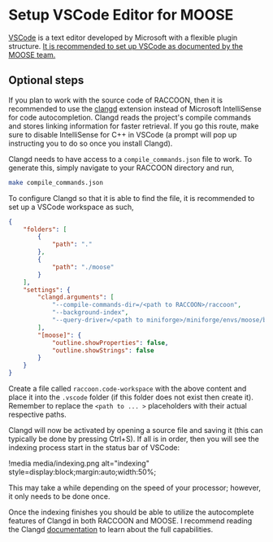 # Setup VSCode Editor for MOOSE

[VSCode](https://code.visualstudio.com/) is a text editor developed by Microsoft with a flexible plugin structure. [It is recommended to set up VSCode as documented by the MOOSE team.](https://mooseframework.inl.gov/help/development/VSCode.html)

## Optional steps

If you plan to work with the source code of RACCOON, then it is recommended to use the [clangd](https://marketplace.visualstudio.com/items?itemName=llvm-vs-code-extensions.vscode-clangd) extension instead of Microsoft IntelliSense for code autocompletion. Clangd reads the project's compile commands and stores linking information for faster retrieval. If you go this route, make sure to disable IntelliSense for C++ in VSCode (a prompt will pop up instructing you to do so once you install Clangd).

Clangd needs to have access to a `compile_commands.json` file to work. To generate this, simply navigate to your RACCOON directory and run,

``` bash
make compile_commands.json
```

To configure Clangd so that it is able to find the file, it is recommended to set up a VSCode workspace as such,

```JSON
{
    "folders": [
        {
            "path": "."
        },
        {
            "path": "./moose"
        }
    ],
    "settings": {
        "clangd.arguments": [
            "--compile-commands-dir=/<path to RACCOON>/raccoon",
            "--background-index",
            "--query-driver=/<path to miniforge>/miniforge/envs/moose/bin/mpicxx"
        ],
        "[moose]": {
            "outline.showProperties": false,
            "outline.showStrings": false
        }
    }
}
```

Create a file called `raccoon.code-workspace` with the above content and place it into the `.vscode` folder (if this folder does not exist then create it). Remember to replace the `<path to ... >` placeholders with their actual respective paths.

Clangd will now be activated by opening a source file and saving it (this can typically be done by pressing Ctrl+S). If all is in order, then you will see the indexing process start in the status bar of VSCode:

!media media/indexing.png alt="indexing" style=display:block;margin:auto;width:50%;

This may take a while depending on the speed of your processor; however, it only needs to be done once.

Once the indexing finishes you should be able to utilize the autocomplete features of Clangd in both RACCOON and MOOSE. I recommend reading the Clangd [documentation](https://marketplace.visualstudio.com/items?itemName=llvm-vs-code-extensions.vscode-clangd) to learn about the full capabilities.
